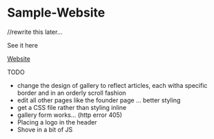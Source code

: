 # Sample-Website
//rewrite this later...

See it here

<a href="https://lujaina-e.github.io/Sample-Website/index.html">Website </a>

TODO
- change the design of gallery to reflect articles, each witha specific border and in an orderly scroll fashion
- edit all other pages like the founder page ... better styling
- get a CSS file rather than styling inline
- gallery form works... (http error 405)
- Placing a logo in the header
- Shove in a bit of JS
